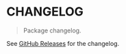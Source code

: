 # CHANGELOG

> Package changelog.

See [GitHub Releases](https://github.com/stdlib-js/math-base-special-cospi/releases) for the changelog.